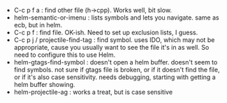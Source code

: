 * C-c p f a : find other file (h->cpp). Works well, bit slow.
* helm-semantic-or-imenu : lists symbols and lets you navigate. same
  as ecb, but in helm.
* C-c p f : find file. OK-ish. Need to set up exclusion lists, I guess.
* C-c p j / projectile-find-tag : find symbol. uses IDO, which may not
  be appropriate, cause you usually want to see the file it's in as
  well. So need to configure this to use Helm.
* helm-gtags-find-symbol : doesn't open a helm buffer. doesn't seem to
  find symbols. not sure if gtags file is broken, or if it doesn't
  find the file, or if it's also case sensitivity. needs debugging,
  starting with getting a helm buffer showing.
* helm-projectile-ag : works a treat, but is case sensitive

